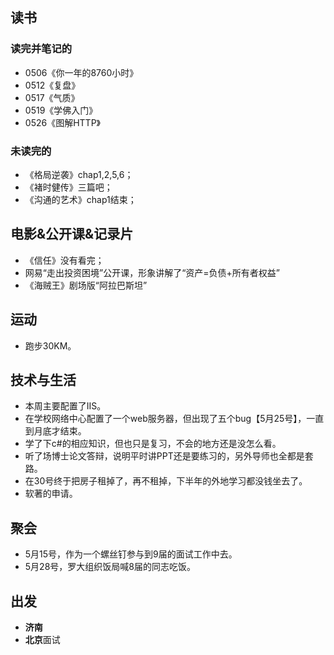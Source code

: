 
## 读书
###  读完并笔记的
+ 0506《你一年的8760小时》
+ 0512《复盘》
+ 0517《气质》
+ 0519《学佛入门》
+ 0526《图解HTTP》

###  未读完的
+ 《格局逆袭》chap1,2,5,6；
+ 《褚时健传》三篇吧；
+ 《沟通的艺术》chap1结束；

##  电影&公开课&记录片
+ 《信任》没有看完；
+ 网易“走出投资困境”公开课，形象讲解了“资产=负债+所有者权益”
+ 《海贼王》剧场版“阿拉巴斯坦”

##  运动
+ 跑步30KM。

##  技术与生活
+ 本周主要配置了IIS。
+ 在学校网络中心配置了一个web服务器，但出现了五个bug【5月25号】，一直到月底才结束。
+ 学了下c#的相应知识，但也只是复习，不会的地方还是没怎么看。
+ 听了场博士论文答辩，说明平时讲PPT还是要练习的，另外导师也全都是套路。
+ 在30号终于把房子租掉了，再不租掉，下半年的外地学习都没钱坐去了。
+ 软著的申请。

##  聚会
+ 5月15号，作为一个螺丝钉参与到9届的面试工作中去。
+ 5月28号，罗大组织饭局喊8届的同志吃饭。

##  出发
+ **济南**
+ **北京**面试
